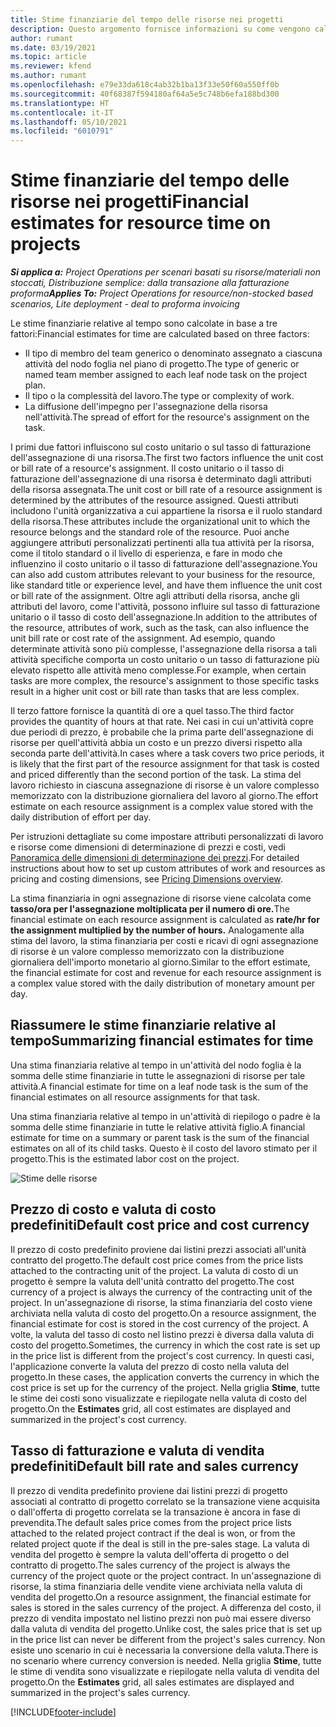 ```yaml
---
title: Stime finanziarie del tempo delle risorse nei progetti
description: Questo argomento fornisce informazioni su come vengono calcolate le stime finanziarie relative al tempo.
author: rumant
ms.date: 03/19/2021
ms.topic: article
ms.reviewer: kfend
ms.author: rumant
ms.openlocfilehash: e79e33da618c4ab32b1ba13f33e50f60a550ff0b
ms.sourcegitcommit: 40f68387f594180af64a5e5c748b6efa188bd300
ms.translationtype: HT
ms.contentlocale: it-IT
ms.lasthandoff: 05/10/2021
ms.locfileid: "6010791"
---
```

# <a name="financial-estimates-for-resource-time-on-projects"></a><span data-ttu-id="e9741-103">Stime finanziarie del tempo delle risorse nei progetti</span><span class="sxs-lookup"><span data-stu-id="e9741-103">Financial estimates for resource time on projects</span></span>

<span data-ttu-id="e9741-104">_**Si applica a:** Project Operations per scenari basati su risorse/materiali non stoccati, Distribuzione semplice: dalla transazione alla fatturazione proforma_</span><span class="sxs-lookup"><span data-stu-id="e9741-104">_**Applies To:** Project Operations for resource/non-stocked based scenarios, Lite deployment - deal to proforma invoicing_</span></span>

<span data-ttu-id="e9741-105">Le stime finanziarie relative al tempo sono calcolate in base a tre fattori:</span><span class="sxs-lookup"><span data-stu-id="e9741-105">Financial estimates for time are calculated based on three factors:</span></span> 

- <span data-ttu-id="e9741-106">Il tipo di membro del team generico o denominato assegnato a ciascuna attività del nodo foglia nel piano di progetto.</span><span class="sxs-lookup"><span data-stu-id="e9741-106">The type of generic or named team member assigned to each leaf node task on the project plan.</span></span> 
- <span data-ttu-id="e9741-107">Il tipo o la complessità del lavoro.</span><span class="sxs-lookup"><span data-stu-id="e9741-107">The type or complexity of work.</span></span>
- <span data-ttu-id="e9741-108">La diffusione dell'impegno per l'assegnazione della risorsa nell'attività.</span><span class="sxs-lookup"><span data-stu-id="e9741-108">The spread of effort for the resource's assignment on the task.</span></span> 

<span data-ttu-id="e9741-109">I primi due fattori influiscono sul costo unitario o sul tasso di fatturazione dell'assegnazione di una risorsa.</span><span class="sxs-lookup"><span data-stu-id="e9741-109">The first two factors influence the unit cost or bill rate of a resource's assignment.</span></span> <span data-ttu-id="e9741-110">Il costo unitario o il tasso di fatturazione dell'assegnazione di una risorsa è determinato dagli attributi della risorsa assegnata.</span><span class="sxs-lookup"><span data-stu-id="e9741-110">The unit cost or bill rate of a resource assignment is determined by the attributes of the resource assigned.</span></span> <span data-ttu-id="e9741-111">Questi attributi includono l'unità organizzativa a cui appartiene la risorsa e il ruolo standard della risorsa.</span><span class="sxs-lookup"><span data-stu-id="e9741-111">These attributes include the organizational unit to which the resource belongs and the standard role of the resource.</span></span> <span data-ttu-id="e9741-112">Puoi anche aggiungere attributi personalizzati pertinenti alla tua attività per la risorsa, come il titolo standard o il livello di esperienza, e fare in modo che influenzino il costo unitario o il tasso di fatturazione dell'assegnazione.</span><span class="sxs-lookup"><span data-stu-id="e9741-112">You can also add custom attributes relevant to your business for the resource, like standard title or experience level, and have them influence the unit cost or bill rate of the assignment.</span></span>
<span data-ttu-id="e9741-113">Oltre agli attributi della risorsa, anche gli attributi del lavoro, come l'attività, possono influire sul tasso di fatturazione unitario o il tasso di costo dell'assegnazione.</span><span class="sxs-lookup"><span data-stu-id="e9741-113">In addition to the attributes of the resource, attributes of work, such as the task, can also influence the unit bill rate or cost rate of the assignment.</span></span> <span data-ttu-id="e9741-114">Ad esempio, quando determinate attività sono più complesse, l'assegnazione della risorsa a tali attività specifiche comporta un costo unitario o un tasso di fatturazione più elevato rispetto alle attività meno complesse.</span><span class="sxs-lookup"><span data-stu-id="e9741-114">For example, when certain tasks are more complex, the resource's assignment to those specific tasks result in a higher unit cost or bill rate than tasks that are less complex.</span></span>   

<span data-ttu-id="e9741-115">Il terzo fattore fornisce la quantità di ore a quel tasso.</span><span class="sxs-lookup"><span data-stu-id="e9741-115">The third factor provides the quantity of hours at that rate.</span></span> <span data-ttu-id="e9741-116">Nei casi in cui un'attività copre due periodi di prezzo, è probabile che la prima parte dell'assegnazione di risorse per quell'attività abbia un costo e un prezzo diversi rispetto alla seconda parte dell'attività.</span><span class="sxs-lookup"><span data-stu-id="e9741-116">In cases where a task covers two price periods, it is likely that the first part of the resource assignment for that task is costed and priced differently than the second portion of the task.</span></span> <span data-ttu-id="e9741-117">La stima del lavoro richiesto in ciascuna assegnazione di risorse è un valore complesso memorizzato con la distribuzione giornaliera del lavoro al giorno.</span><span class="sxs-lookup"><span data-stu-id="e9741-117">The effort estimate on each resource assignment is a complex value stored with the daily distribution of effort per day.</span></span>

<span data-ttu-id="e9741-118">Per istruzioni dettagliate su come impostare attributi personalizzati di lavoro e risorse come dimensioni di determinazione di prezzi e costi, vedi [Panoramica delle dimensioni di determinazione dei prezzi](../pricing-costing/pricing-dimensions-overview.md).</span><span class="sxs-lookup"><span data-stu-id="e9741-118">For detailed instructions about how to set up custom attributes of work and resources as pricing and costing dimensions, see [Pricing Dimensions overview](../pricing-costing/pricing-dimensions-overview.md).</span></span>

<span data-ttu-id="e9741-119">La stima finanziaria in ogni assegnazione di risorse viene calcolata come **tasso/ora per l'assegnazione moltiplicata per il numero di ore.**</span><span class="sxs-lookup"><span data-stu-id="e9741-119">The financial estimate on each resource assignment is calculated as **rate/hr for the assignment multiplied by the number of hours.**</span></span>  <span data-ttu-id="e9741-120">Analogamente alla stima del lavoro, la stima finanziaria per costi e ricavi di ogni assegnazione di risorse è un valore complesso memorizzato con la distribuzione giornaliera dell'importo monetario al giorno.</span><span class="sxs-lookup"><span data-stu-id="e9741-120">Similar to the effort estimate, the financial estimate for cost and revenue for each resource assignment is a complex value stored with the daily distribution of monetary amount per day.</span></span> 

## <a name="summarizing-financial-estimates-for-time"></a><span data-ttu-id="e9741-121">Riassumere le stime finanziarie relative al tempo</span><span class="sxs-lookup"><span data-stu-id="e9741-121">Summarizing financial estimates for time</span></span>
<span data-ttu-id="e9741-122">Una stima finanziaria relative al tempo in un'attività del nodo foglia è la somma delle stime finanziarie in tutte le assegnazioni di risorse per tale attività.</span><span class="sxs-lookup"><span data-stu-id="e9741-122">A financial estimate for time on a leaf node task is the sum of the financial estimates on all resource assignments for that task.</span></span>

<span data-ttu-id="e9741-123">Una stima finanziaria relative al tempo in un'attività di riepilogo o padre è la somma delle stime finanziarie in tutte le relative attività figlio.</span><span class="sxs-lookup"><span data-stu-id="e9741-123">A financial estimate for time on a summary or parent task is the sum of the financial estimates on all of its child tasks.</span></span> <span data-ttu-id="e9741-124">Questo è il costo del lavoro stimato per il progetto.</span><span class="sxs-lookup"><span data-stu-id="e9741-124">This is the estimated labor cost on the project.</span></span> 

![Stime delle risorse](./media/navigation12.png)

## <a name="default-cost-price-and-cost-currency"></a><span data-ttu-id="e9741-126">Prezzo di costo e valuta di costo predefiniti</span><span class="sxs-lookup"><span data-stu-id="e9741-126">Default cost price and cost currency</span></span>

<span data-ttu-id="e9741-127">Il prezzo di costo predefinito proviene dai listini prezzi associati all'unità contratto del progetto.</span><span class="sxs-lookup"><span data-stu-id="e9741-127">The default cost price comes from the price lists attached to the contracting unit of the project.</span></span> <span data-ttu-id="e9741-128">La valuta di costo di un progetto è sempre la valuta dell'unità contratto del progetto.</span><span class="sxs-lookup"><span data-stu-id="e9741-128">The cost currency of a project is always the currency of the contracting unit of the project.</span></span> <span data-ttu-id="e9741-129">In un'assegnazione di risorse, la stima finanziaria del costo viene archiviata nella valuta di costo del progetto.</span><span class="sxs-lookup"><span data-stu-id="e9741-129">On a resource assignment, the financial estimate for cost is stored in the cost currency of the project.</span></span> <span data-ttu-id="e9741-130">A volte, la valuta del tasso di costo nel listino prezzi è diversa dalla valuta di costo del progetto.</span><span class="sxs-lookup"><span data-stu-id="e9741-130">Sometimes, the currency in which the cost rate is set up in the price list is different from the project's cost currency.</span></span> <span data-ttu-id="e9741-131">In questi casi, l'applicazione converte la valuta del prezzo di costo nella valuta del progetto.</span><span class="sxs-lookup"><span data-stu-id="e9741-131">In these cases, the application converts the currency in which the cost price is set up for the currency of the project.</span></span> <span data-ttu-id="e9741-132">Nella griglia **Stime**, tutte le stime dei costi sono visualizzate e riepilogate nella valuta di costo del progetto.</span><span class="sxs-lookup"><span data-stu-id="e9741-132">On the **Estimates** grid, all cost estimates are displayed and summarized in the project's cost currency.</span></span> 

## <a name="default-bill-rate-and-sales-currency"></a><span data-ttu-id="e9741-133">Tasso di fatturazione e valuta di vendita predefiniti</span><span class="sxs-lookup"><span data-stu-id="e9741-133">Default bill rate and sales currency</span></span>

<span data-ttu-id="e9741-134">Il prezzo di vendita predefinito proviene dai listini prezzi di progetto associati al contratto di progetto correlato se la transazione viene acquisita o dall'offerta di progetto correlata se la transazione è ancora in fase di prevendita.</span><span class="sxs-lookup"><span data-stu-id="e9741-134">The default sales price comes from the project price lists attached to the related project contract if the deal is won, or from the related project quote if the deal is still in the pre-sales stage.</span></span> <span data-ttu-id="e9741-135">La valuta di vendita del progetto è sempre la valuta dell'offerta di progetto o del contratto di progetto.</span><span class="sxs-lookup"><span data-stu-id="e9741-135">The sales currency of the project is always the currency of the project quote or the project contract.</span></span> <span data-ttu-id="e9741-136">In un'assegnazione di risorse, la stima finanziaria delle vendite viene archiviata nella valuta di vendita del progetto.</span><span class="sxs-lookup"><span data-stu-id="e9741-136">On a resource assignment, the financial estimate for sales is stored in the sales currency of the project.</span></span> <span data-ttu-id="e9741-137">A differenza del costo, il prezzo di vendita impostato nel listino prezzi non può mai essere diverso dalla valuta di vendita del progetto.</span><span class="sxs-lookup"><span data-stu-id="e9741-137">Unlike cost, the sales price that is set up in the price list can never be different from the project's sales currency.</span></span> <span data-ttu-id="e9741-138">Non esiste uno scenario in cui è necessaria la conversione della valuta.</span><span class="sxs-lookup"><span data-stu-id="e9741-138">There is no scenario where currency conversion is needed.</span></span> <span data-ttu-id="e9741-139">Nella griglia **Stime**, tutte le stime di vendita sono visualizzate e riepilogate nella valuta di vendita del progetto.</span><span class="sxs-lookup"><span data-stu-id="e9741-139">On the **Estimates** grid, all sales estimates are displayed and summarized in the project's sales currency.</span></span> 

[!INCLUDE[footer-include](../includes/footer-banner.md)]
